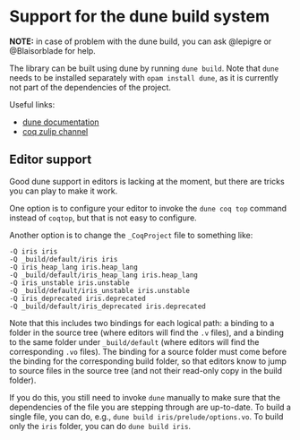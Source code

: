 Support for the dune build system
=================================

**NOTE:** in case of problem with the dune build, you can ask @lepigre or
@Blaisorblade for help.

The library can be built using dune by running `dune build`. Note that `dune`
needs to be installed separately with `opam install dune`, as it is currently
not part of the dependencies of the project.

Useful links:
- [dune documentation](https://dune.readthedocs.io)
- [coq zulip channel](https://coq.zulipchat.com/#narrow/stream/240550-Dune-devs-.26-users)


Editor support
--------------

Good dune support in editors is lacking at the moment, but there are tricks you
can play to make it work.

One option is to configure your editor to invoke the `dune coq top` command
instead of `coqtop`, but that is not easy to configure.

Another option is to change the `_CoqProject` file to something like:
```
-Q iris iris
-Q _build/default/iris iris
-Q iris_heap_lang iris.heap_lang
-Q _build/default/iris_heap_lang iris.heap_lang
-Q iris_unstable iris.unstable
-Q _build/default/iris_unstable iris.unstable
-Q iris_deprecated iris.deprecated
-Q _build/default/iris_deprecated iris.deprecated
```
Note that this includes two bindings for each logical path: a binding to a
folder in the source tree (where editors will find the `.v` files), and a
binding to the same folder under `_build/default` (where editors will find
the corresponding `.vo` files). The binding for a source folder must come
before the binding for the corresponding build folder, so that editors know
to jump to source files in the source tree (and not their read-only copy in
the build folder).

If you do this, you still need to invoke `dune` manually to make sure that the
dependencies of the file you are stepping through are up-to-date. To build a
single file, you can do, e.g., `dune build iris/prelude/options.vo`. To build
only the `iris` folder, you can do `dune build iris`.
